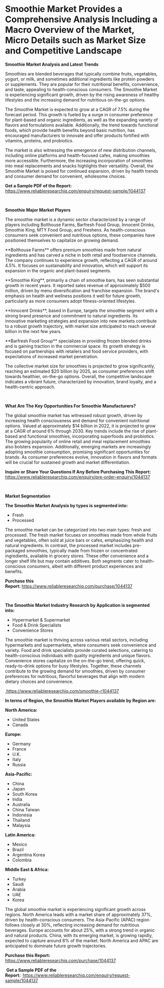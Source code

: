 <p><h1>Smoothie Market Provides a Comprehensive Analysis Including a Macro Overview of the Market, Micro Details such as Market Size and Competitive Landscape</h1></p><p><strong>Smoothie Market Analysis and Latest Trends</strong></p>
<p><p>Smoothies are blended beverages that typically combine fruits, vegetables, yogurt, or milk, and sometimes additional ingredients like protein powders or supplements. They are popular for their nutritional benefits, convenience, and taste, appealing to health-conscious consumers. The Smoothie Market is experiencing significant growth, driven by the rising awareness of healthy lifestyles and the increasing demand for nutritious on-the-go options.</p><p>The Smoothie Market is expected to grow at a CAGR of 7.5% during the forecast period. This growth is fueled by a surge in consumer preference for plant-based and organic ingredients, as well as the expanding variety of flavors and formulations available. Additionally, the trend towards functional foods, which provide health benefits beyond basic nutrition, has encouraged manufacturers to innovate and offer products fortified with vitamins, proteins, and probiotics.</p><p>The market is also witnessing the emergence of new distribution channels, including online platforms and health-focused cafes, making smoothies more accessible. Furthermore, the increasing incorporation of smoothies into meal replacements and snacks highlights their versatility. Overall, the Smoothie Market is poised for continued expansion, driven by health trends and consumer demand for convenient, wholesome choices.</p></p>
<p><strong>Get a Sample PDF of the Report:&nbsp;</strong> <a href="https://www.reliableresearchiq.com/enquiry/request-sample/1044137?utm_campaign=3509&utm_medium=2&utm_source=Github&utm_content=ia&utm_term=16042025&utm_id=smoothie">https://www.reliableresearchiq.com/enquiry/request-sample/1044137</a></p>
<p>&nbsp;</p>
<p><strong>Smoothie Major Market Players</strong></p>
<p><p>The smoothie market is a dynamic sector characterized by a range of players including Bolthouse Farms, Barfresh Food Group, Innocent Drinks, Smoothie King, MTY Food Group, and Freshens. As health-conscious consumers seek convenient and nutritious options, these companies have positioned themselves to capitalize on growing demand.</p><p>**Bolthouse Farms** offers premium smoothies made from natural ingredients and has carved a niche in both retail and foodservice channels. The company continues to experience growth, reflecting a CAGR of around 4.5%. It focuses on sustainability and innovation, which will support its expansion in the organic and plant-based segments.</p><p>**Smoothie King**, primarily a chain of smoothie bars, has seen substantial growth in recent years. It reported sales revenue of approximately $500 million, driven by menu diversification and franchise expansion. The brand's emphasis on health and wellness positions it well for future growth, particularly as more consumers adopt fitness-oriented lifestyles.</p><p>**Innocent Drinks**, based in Europe, targets the smoothie segment with a strong brand presence and commitment to natural ingredients. Its innovative marketing strategies and expansion into new markets contribute to a robust growth trajectory, with market size anticipated to reach several billion in the next few years.</p><p>**Barfresh Food Group** specializes in providing frozen blended drinks and is gaining traction in the commercial space. Its growth strategy is focused on partnerships with retailers and food service providers, with expectations of increased market penetration.</p><p>The collective market size for smoothies is projected to grow significantly, reaching an estimated $20 billion by 2025, as consumer preferences shift towards healthier, on-the-go options. Overall, the competitive landscape indicates a vibrant future, characterized by innovation, brand loyalty, and a health-centric approach.</p></p>
<p>&nbsp;</p>
<p><strong>What Are The Key Opportunities For Smoothie Manufacturers?</strong></p>
<p><p>The global smoothie market has witnessed robust growth, driven by increasing health consciousness and demand for convenient nutritional options. Valued at approximately $14 billion in 2022, it is projected to grow at a CAGR of around 6% through 2030. Key trends include the rise of plant-based and functional smoothies, incorporating superfoods and probiotics. The growing popularity of online retail and meal replacement smoothies also bolsters expansion. Additionally, emerging markets are increasingly adopting smoothie consumption, promising significant opportunities for brands. As consumer preferences evolve, innovation in flavors and formats will be crucial for sustained growth and market differentiation.</p></p>
<p><strong>Inquire or Share Your Questions If Any Before Purchasing This Report:</strong> <a href="https://www.reliableresearchiq.com/enquiry/pre-order-enquiry/1044137?utm_campaign=3509&utm_medium=2&utm_source=Github&utm_content=ia&utm_term=16042025&utm_id=smoothie">https://www.reliableresearchiq.com/enquiry/pre-order-enquiry/1044137</a></p>
<p>&nbsp;</p>
<p><strong>Market Segmentation</strong></p>
<p><strong>The Smoothie Market Analysis by types is segmented into:</strong></p>
<p><ul><li>Fresh</li><li>Processed</li></ul></p>
<p><p>The smoothie market can be categorized into two main types: fresh and processed. The fresh market focuses on smoothies made from whole fruits and vegetables, often sold at juice bars or cafes, emphasizing health and natural ingredients. In contrast, the processed market includes pre-packaged smoothies, typically made from frozen or concentrated ingredients, available in grocery stores. These offer convenience and a longer shelf life but may contain additives. Both segments cater to health-conscious consumers, albeit with different product experiences and benefits.</p></p>
<p><strong>Purchase this Report:&nbsp;</strong><a href="https://www.reliableresearchiq.com/purchase/1044137?utm_campaign=3509&utm_medium=2&utm_source=Github&utm_content=ia&utm_term=16042025&utm_id=smoothie">https://www.reliableresearchiq.com/purchase/1044137</a></p>
<p>&nbsp;</p>
<p><strong>The Smoothie Market Industry Research by Application is segmented into:</strong></p>
<p><ul><li>Hypermarket & Supermarket</li><li>Food & Drink Specialists</li><li>Convenience Stores</li></ul></p>
<p><p>The smoothie market is thriving across various retail sectors, including hypermarkets and supermarkets, where consumers seek convenience and variety. Food and drink specialists provide curated selections, catering to health-conscious individuals with quality ingredients and unique flavors. Convenience stores capitalize on the on-the-go trend, offering quick, ready-to-drink options for busy lifestyles. Together, these channels contribute to the growing demand for smoothies, driven by consumer preferences for nutritious, flavorful beverages that align with modern dietary choices and convenience.</p></p>
<p><a href="https://www.reliableresearchiq.com/smoothie-r1044137?utm_campaign=3509&utm_medium=2&utm_source=Github&utm_content=ia&utm_term=16042025&utm_id=smoothie">&nbsp;https://www.reliableresearchiq.com/smoothie-r1044137</a></p>
<p><strong>In terms of Region, the Smoothie Market Players available by Region are:</strong></p>
<p>
    <p> <strong> North America: </strong>
        <ul>
            <li>United States</li>
            <li>Canada</li>
        </ul>
        </p> 
    <p> <strong> Europe: </strong>
        <ul>
            <li>Germany</li>
            <li>France</li>
            <li>U.K.</li>
            <li>Italy</li>
            <li>Russia</li>
        </ul>
        </p> 
    <p> <strong> Asia-Pacific: </strong>
        <ul>
            <li>China</li>
            <li>Japan</li>
            <li>South Korea</li>
            <li>India</li>
            <li>Australia</li>
            <li>China Taiwan</li>
            <li>Indonesia</li>
            <li>Thailand</li>
            <li>Malaysia</li>
        </ul>
        </p> 
    <p> <strong> Latin America: </strong>
        <ul>
            <li>Mexico</li>
            <li>Brazil</li>
            <li>Argentina Korea</li>
            <li>Colombia</li>
        </ul>
        </p> 
    <p> <strong> Middle East & Africa: </strong>
        <ul>
            <li>Turkey</li>
            <li>Saudi</li>
            <li>Arabia</li>
            <li>UAE</li>
            <li>Korea</li>
        </ul>
    </p>
    </p>
<p><p>The global smoothie market is experiencing significant growth across regions. North America leads with a market share of approximately 37%, driven by health-conscious consumers. The Asia-Pacific (APAC) region follows closely at 30%, reflecting increasing demand for nutritious beverages. Europe accounts for about 25%, with a strong trend in organic and natural products. China, with its emerging market, is growing rapidly, expected to capture around 8% of the market. North America and APAC are anticipated to dominate future growth trajectories.</p></p>
<p><strong>Purchase this Report: </strong><a href="https://www.reliableresearchiq.com/purchase/1044137?utm_campaign=3509&utm_medium=2&utm_source=Github&utm_content=ia&utm_term=16042025&utm_id=smoothie">https://www.reliableresearchiq.com/purchase/1044137</a></p>
<p>&nbsp;<strong>Get a Sample PDF of the Report:&nbsp;&nbsp;</strong><a href="https://www.reliableresearchiq.com/enquiry/request-sample/1044137?utm_campaign=3509&utm_medium=2&utm_source=Github&utm_content=ia&utm_term=16042025&utm_id=smoothie">https://www.reliableresearchiq.com/enquiry/request-sample/1044137</a></p>
<p><strong></strong></p>
<p><p></p><p></p><p></p></p>